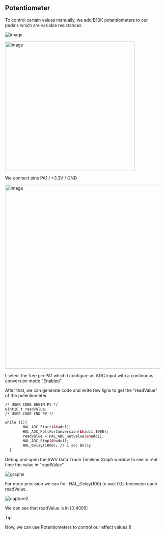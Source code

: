 ## Potentiometer

To control certain values manually, we add B10K potentiometers to our pedals which are variable resistances.

![image](https://github.com/lucacros/2324_Projet2A_PedaleGuitare/assets/136320490/c289282e-a62e-4e69-8c3a-eb2562c88394)


<img width="421" alt="image" src="https://github.com/lucacros/2324_Projet2A_PedaleGuitare/assets/136320490/3ec18678-1fd0-4ac5-968e-900003f7dcac">

We connect pins PA1 / +3,3V  / GND

<img width="598" alt="image" src="https://github.com/lucacros/2324_Projet2A_PedaleGuitare/assets/136320490/b9f3b522-bf09-40d0-a4cd-f8279f9bf2fd">

I select the free pin PA1 which I configure as ADC input with a continuous conversion mode "Enabled".

After that, we can generate code and write few ligns to get the "readValue" of the potentiometer. 

```html
/* USER CODE BEGIN PV */
uint16_t readValue;
/* USER CODE END PV */

while (1){
		HAL_ADC_Start(&hadc1);
		HAL_ADC_PollForConversion(&hadc1,1000);
		readValue = HAL_ADC_GetValue(&hadc1);
		HAL_ADC_Stop(&hadc1);
		HAL_Delay(1000); // 1 sec Delay
  }
```

Debug and open the SWV Data Trace Timeline Graph window to see in real time the value in "readValue"

![graphe](https://github.com/lucacros/2324_Projet2A_PedaleGuitare/assets/136320490/ba611ae1-937d-473d-a57a-efa79942d2eb)

For more precision we can fix : HAL_Delay(100) to wait 0,1s beetween each readValue.

![capture2](https://github.com/lucacros/2324_Projet2A_PedaleGuitare/assets/136320490/fb054501-248a-4ec2-9b36-ecfadf3eca1b)



We can see that readValue is in [0;4095]

>[!TIP]
> Now, we can use Potentiometers to control our effect values !!

